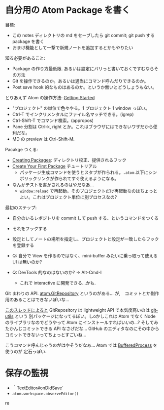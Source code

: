 
# 自分用の Atom Package を書く

目標:

 * この notes ディレクトリの md をセーブしたら git commit; git push する package を書く
 * おまけ機能として一撃で新規ノートを追加するとかもやりたい

知る必要があること:

 * Package の作り方最低限. あるいは設定にバリっと書いておくですむならその方法
 * Git を操作できるのか。あるいは適当にコマンド呼んだりできるのか。
 * Post save hook 的なものはあるのか。というか無いとどうしょうもない。

とりあえず Atom の操作方法: [Getting Started](https://atom.io/docs/v0.158.0/getting-started)

* "プロジェクト" の単位で色々やる。1 プロジェクト 1 window っぽい。
* Ctrl-T でインクリメンタルにファイル名マッチできる。(igrep)
* Ctrl-Shift-T でコマンド検索。(appropos)
* Pane 分割は Ctrl-k, right とか。これはブラウザにはできないワザだから便利だな。
* MD の preview は Ctrl-Shift-M.

Pacakge つくる:

 * [Creating Packages](https://atom.io/docs/v0.158.0/creating-a-package): ディレクトリ校正、提供されるフック
 * [Create Your First Package](https://atom.io/docs/v0.158.0/your-first-package) チュートリアル
   * パッケージ生成コマンドを使うとスタブが作られる。`.atom` 以下にシンボリックリンクが作られてすぐ使えるようになる。
 * なんかテストを書かされるのはやだなあ...
   * `window:reload` で再起動。そのプロジェクトだけ再起動なのはちょっとよい。これはプロジェクト単位に別プロセスなの?

最初のステップ:

 * 自分のいるレポジトリを commit して push する、というコマンドをつくる
 * それをフックする
 * 設定としてノートの場所を指定し、プロジェクトと設定が一致したらフックを登録する

 * Q: 自分で View を作るのではなく、mini-buffer みたいに乗っ取って使える UI は無いのか?
 * Q: DevTools 的なのはないのか? -> Alt-Cmd-I
   * これで interactive に開発できる...かも.

Git まわりの API. [atom.GitRepository](https://atom.io/docs/api/v0.158.0/GitRepository) というのがある...
が,　コミットとか副作用のあることはできないぽいな...

[このスレッドによると](https://discuss.atom.io/t/git-interaction-commands/1159/6)
GitRepository は lightweight API で本気度高いのは [git-utils](http://atom.github.io/git-utils/) という
別パッケージになってるぽい。しoかしこれは Atom でなく Node のライブラリなのでどうやって Atom にインストールすればいいの...?
そしてみたかんじコミットできる API なさげだな... GitHub のエディタなのにその中からコミットできないってちょっとすごいね...

こうコマンド呼んじゃうのがはやそうだなあ...
Atom では [BufferedProcess](https://atom.io/docs/api/v0.158.0/BufferedProcess)
を使うのが
定石っぽい.

# 保存の監視

 * ｀TextEditor#onDidSave`
 * `atom.workspace.observeEditor()`

re
